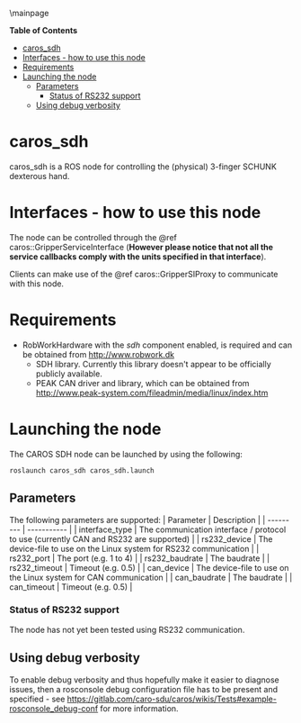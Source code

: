 \mainpage
<!-- markdown-toc start - Don't edit this section. Run M-x markdown-toc/generate-toc again -->
**Table of Contents**

- [caros_sdh](#carossdh)
- [Interfaces - how to use this node](#interfaces---how-to-use-this-node)
- [Requirements](#requirements)
- [Launching the node](#launching-the-node)
    - [Parameters](#parameters)
        - [Status of RS232 support](#status-of-rs232-support)
    - [Using debug verbosity](#using-debug-verbosity)

<!-- markdown-toc end -->

# caros_sdh #
caros_sdh is a ROS node for controlling the (physical) 3-finger SCHUNK dexterous hand.

# Interfaces - how to use this node #
The node can be controlled through the @ref caros::GripperServiceInterface (**However please notice that not all the service callbacks comply with the units specified in that interface**).

Clients can make use of the @ref caros::GripperSIProxy to communicate with this node.

# Requirements #
- RobWorkHardware with the *sdh* component enabled, is required and can be obtained from http://www.robwork.dk
    - SDH library. Currently this library doesn't appear to be officially publicly available.
    - PEAK CAN driver and library, which can be obtained from http://www.peak-system.com/fileadmin/media/linux/index.htm

# Launching the node #
The CAROS SDH node can be launched by using the following:

    roslaunch caros_sdh caros_sdh.launch

## Parameters ##
The following parameters are supported:
| Parameter | Description |
| --------- | ----------- |
| interface_type | The communication interface / protocol to use (currently CAN and RS232 are supported) |
| rs232_device | The device-file to use on the Linux system for RS232 communication |
| rs232_port | The port (e.g. 1 to 4) |
| rs232_baudrate | The baudrate |
| rs232_timeout | Timeout (e.g. 0.5) |
| can_device | The device-file to use on the Linux system for CAN communication |
| can_baudrate | The baudrate |
| can_timeout | Timeout (e.g. 0.5) |

### Status of RS232 support ###
The node has not yet been tested using RS232 communication.

## Using debug verbosity ##
To enable debug verbosity and thus hopefully make it easier to diagnose issues, then a rosconsole debug configuration file has to be present and specified - see https://gitlab.com/caro-sdu/caros/wikis/Tests#example-rosconsole_debug-conf for more information.
